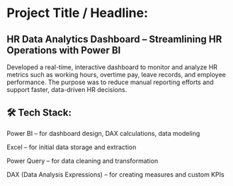 #  Project Title / Headline:
## HR Data Analytics Dashboard – Streamlining HR Operations with Power BI
Developed a real-time, interactive dashboard to monitor and analyze HR metrics such as working hours, overtime pay, leave records, and employee performance. The purpose was to reduce manual reporting efforts and support faster, data-driven HR decisions.
## 🛠 Tech Stack:
Power BI – for dashboard design, DAX calculations, data modeling

Excel – for initial data storage and extraction

Power Query – for data cleaning and transformation

DAX (Data Analysis Expressions) – for creating measures and custom KPIs
